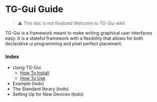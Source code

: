 # TG-Gui Guide
> :warning: This doc is not finalized 
Welcome to TG-Gui wiki!

TG-Gui is a framework meant to make writing graphical user interfaces easy. It is a stateful framework with a flexibility that allows for both declarative ui programming and pixel perfect placement.

### Index
- Using TG-Gui
    - [How To Install](How-To-Install.md)
    - [How To Use](How-To-Use.md)
- Example (todo)
- The Standard library (todo)
- Setting Up for New Devices (todo)

